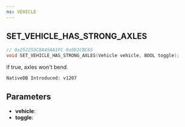 ```yaml
---
ns: VEHICLE
---
```

## SET_VEHICLE_HAS_STRONG_AXLES

```c
// 0x252253C8A45AA1FC 0x0D1CBC65
void SET_VEHICLE_HAS_STRONG_AXLES(Vehicle vehicle, BOOL toggle);
```

if true, axles won't bend.

```
NativeDB Introduced: v1207
```

## Parameters
* **vehicle**:
* **toggle**:
